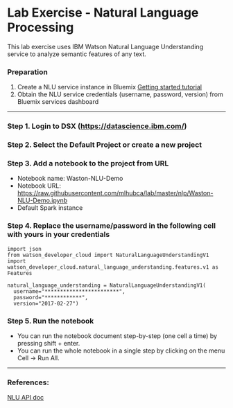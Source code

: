 # Lab Exercise - Natural Language Processing

This lab exercise uses IBM Watson Natural Language Understanding service to analyze semantic features of any text.

### Preparation

1) Create a NLU service instance in Bluemix [Getting started tutorial](https://console.bluemix.net/docs/services/natural-language-understanding/getting-started.html#getting-started-tutorial)
2) Obtain the NLU service credentials (username, password, version) from Bluemix services dashboard

---
### Step 1. Login to DSX (https://datascience.ibm.com/)
### Step 2. Select the Default Project or create a new project
### Step 3. Add a notebook to the project from URL

- Notebook name: Waston-NLU-Demo
- Notebook URL: https://raw.githubusercontent.com/mlhubca/lab/master/nlp/Waston-NLU-Demo.ipynb
- Default Spark instance

### Step 4. Replace the username/password in the following cell with yours in your credentials
```
import json
from watson_developer_cloud import NaturalLanguageUnderstandingV1
import watson_developer_cloud.natural_language_understanding.features.v1 as Features

natural_language_understanding = NaturalLanguageUnderstandingV1(
  username="************************",
  password="************",
  version="2017-02-27")
```
### Step 5. Run the notebook

- You can run the notebook document step-by-step (one cell a time) by pressing shift + enter.
- You can run the whole notebook in a single step by clicking on the menu Cell -> Run All.

--- 

### References:

[NLU API doc](https://www.ibm.com/watson/developercloud/natural-language-understanding/api/v1/?curl#get-analyze)
